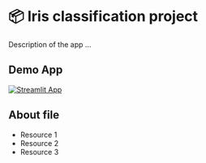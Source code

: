 # 📦 Iris classification project


Description of the app ...

## Demo App

[![Streamlit App](https://static.streamlit.io/badges/streamlit_badge_black_white.svg)](https://https://iris-classification-projectv1.streamlit.app//)



## About file
- Resource 1
- Resource 2
- Resource 3
